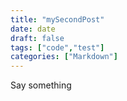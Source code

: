 ```yaml
---
title: "mySecondPost"
date: date
draft: false
tags: ["code","test"]
categories: ["Markdown"]
---
```

Say something
